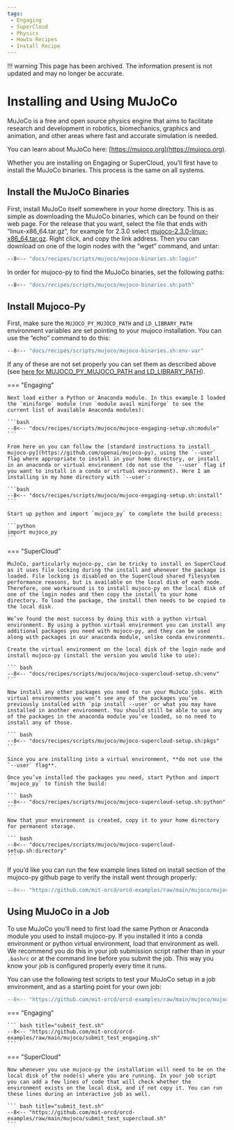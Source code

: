 ```yaml
---
tags:
 - Engaging
 - SuperCloud
 - Physics
 - Howto Recipes
 - Install Recipe
---
```


!!! warning
    This page has been archived. The information present is not updated and may no longer be accurate.

# Installing and Using MuJoCo

MuJoCo is a free and open source physics engine that aims to facilitate research and development in robotics, biomechanics, graphics and animation, and other areas where fast and accurate simulation is needed.

You can learn about MuJoCo here: [https://mujoco.org](https://mujoco.org).

Whether you are installing on Engaging or SuperCloud, you’ll first have to install the MuJoCo binaries. This process is the same on all systems.

## Install the MuJoCo Binaries

First, install MuJoCo itself somewhere in your home directory. This is as simple as downloading the MuJoCo binaries, which can be found on their web page. For the release that you want, select the file that ends with “linux-x86_64.tar.gz”, for example for 2.3.0 select [mujoco-2.3.0-linux-x86_64.tar.gz](https://github.com/deepmind/mujoco/releases/download/2.3.0/mujoco-2.3.0-linux-x86_64.tar.gz). Right click, and copy the link address. Then you can download on one of the login nodes with the “wget” command, and untar:

```bash
--8<-- "docs/recipes/scripts/mujoco/mujoco-binaries.sh:login"
```

In order for mujoco-py to find the MuJoCo binaries, set the following paths:

```bash
--8<-- "docs/recipes/scripts/mujoco/mujoco-binaries.sh:path"
```

## Install Mujoco-Py

First, make sure the `MUJOCO_PY_MUJOCO_PATH` and `LD_LIBRARY_PATH` environment variables are set pointing to your mujoco installation. You can use the “echo” command to do this:

```bash
--8<-- "docs/recipes/scripts/mujoco/mujoco-binaries.sh:env-var"
```

If any of these are not set properly you can set them as described above (see [here for MUJOCO_PY_MUJOCO_PATH and LD_LIBRARY_PATH](#install-the-mujoco-binaries)).

=== "Engaging"

    Next load either a Python or Anaconda module. In this example I loaded the `miniforge` module (run `module avail miniforge` to see the current list of available Anaconda modules):

    ```bash
    --8<-- "docs/recipes/scripts/mujoco/mujoco-engaging-setup.sh:module"
    ```

    From here on you can follow the [standard instructions to install mujoco-py](https://github.com/openai/mujoco-py), using the `--user` flag where appropriate to install in your home directory, or install in an anaconda or virtual environment (do not use the `--user` flag if you want to install in a conda or virtual environment). Here I am installing in my home directory with `--user`:

    ```bash
    --8<-- "docs/recipes/scripts/mujoco/mujoco-engaging-setup.sh:install"
    ```

    Start up python and import `mujoco_py` to complete the build process:

    ```python
    import mujoco_py
    ```

=== "SuperCloud"

    MuJoCo, particularly mujoco-py, can be tricky to install on SuperCloud as it uses file locking during the install and whenever the package is loaded. File locking is disabled on the SuperCloud shared filesystem performance reasons, but is available on the local disk of each node. Therefore, one workaround is to install mujoco-py on the local disk of one of the login nodes and then copy the install to your home directory. To load the package, the install then needs to be copied to the local disk.

    We’ve found the most success by doing this with a python virtual environment. By using a python virtual environment you can install any additional packages you need with mujoco-py, and they can be used along with packages in our anaconda module, unlike conda environments.

    Create the virtual environment on the local disk of the login node and install mujoco-py (install the version you would like to use):

    ``` bash
    --8<-- "docs/recipes/scripts/mujoco/mujoco-supercloud-setup.sh:venv"
    ```

    Now install any other packages you need to run your MuJoCo jobs. With virtual environments you won’t see any of the packages you’ve previously installed with `pip install --user` or what you may have installed in another environment. You should still be able to use any of the packages in the anaconda module you’ve loaded, so no need to install any of those.

    ``` bash
    --8<-- "docs/recipes/scripts/mujoco/mujoco-supercloud-setup.sh:pkgs"
    ```

    Since you are installing into a virtual environment, **do not use the `--user` flag**.

    Once you’ve installed the packages you need, start Python and import `mujoco_py` to finish the build:

    ``` bash
    --8<-- "docs/recipes/scripts/mujoco/mujoco-supercloud-setup.sh:python"
    ```

    Now that your environment is created, copy it to your home directory for permanent storage.

    ``` bash
    --8<-- "docs/recipes/scripts/mujoco/mujoco-supercloud-setup.sh:directory"
    ```


If you’d like you can run the few example lines listed on install section of the mujoco-py github page to verify the install went through properly:

```python
--8<-- "https://github.com/mit-orcd/orcd-examples/raw/main/mujoco/mujoco_test.py"
```

## Using MuJoCo in a Job

To use MuJoCo you’ll need to first load the same Python or Anaconda module you used to install mujoco-py. If you installed it into a conda environment or python virtual environment, load that environment as well. We recommend you do this in your job submission script rather than in your `.bashrc` or at the command line before you submit the job. This way you know your job is configured properly every time it runs.

You can use the following test scripts to test your MuJoCo setup in a job environment, and as a starting point for your own job:

``` py title="mujoco_test.py"
--8<-- "https://github.com/mit-orcd/orcd-examples/raw/main/mujoco/mujoco_test.py"
```

=== "Engaging"

    ``` bash title="submit_test.sh"
    --8<-- "https://github.com/mit-orcd/orcd-examples/raw/main/mujoco/submit_test_engaging.sh"
    ```

=== "SuperCloud"

    Now whenever you use mujoco-py the installation will need to be on the local disk of the node(s) where you are running. In your job script you can add a few lines of code that will check whether the environment exists on the local disk, and if not copy it. You can run these lines during an interactive job as well.

    ``` bash title="submit_test.sh"
    --8<-- "https://github.com/mit-orcd/orcd-examples/raw/main/mujoco/submit_test_supercloud.sh"
    ```